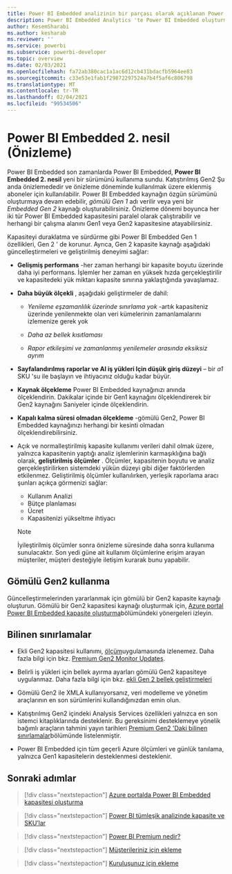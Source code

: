 ```yaml
---
title: Power BI Embedded analizinin bir parçası olarak açıklanan Power BI Embedded oluşturma 2
description: Power BI Embedded Analytics 'te Power BI Embedded oluşturma 2 teklifi hakkında bilgi edinin.
author: KesemSharabi
ms.author: kesharab
ms.reviewer: ''
ms.service: powerbi
ms.subservice: powerbi-developer
ms.topic: overview
ms.date: 02/03/2021
ms.openlocfilehash: fa72ab380cac1a1ac6d12cb431bdacfb5964ee83
ms.sourcegitcommit: c33e53e1fab1f29872297524a7b4f5af6c806798
ms.translationtype: MT
ms.contentlocale: tr-TR
ms.lasthandoff: 02/04/2021
ms.locfileid: "99534506"
---
```

# <a name="power-bi-embedded-generation-2-preview"></a>Power BI Embedded 2. nesil (Önizleme)

Power BI Embedded son zamanlarda Power BI Embedded, **Power BI Embedded 2. nesil** yeni bir sürümünü kullanıma sundu.  Katıştırılmış Gen2 Şu anda önizlemededir ve önizleme döneminde kullanılmak üzere eklenmiş aboneler için kullanılabilir. Power BI Embedded kaynağın özgün sürümünü oluşturmaya devam edebilir, *gömülü Gen 1* adı verilir veya yeni bir *Embedded Gen 2* kaynağı oluşturabilirsiniz. Önizleme dönemi boyunca her iki tür Power BI Embedded kapasitesini paralel olarak çalıştırabilir ve herhangi bir çalışma alanını Gen1 veya Gen2 kapasitesine atayabilirsiniz.

Kapasiteyi duraklatma ve sürdürme gibi Power BI Embedded Gen 1 özellikleri, Gen 2 ' de korunur. Ayrıca, Gen 2 kapasite kaynağı aşağıdaki güncelleştirmeleri ve geliştirilmiş deneyimi sağlar:

* **Gelişmiş performans** -her zaman herhangi bir kapasite boyutu üzerinde daha iyi performans. İşlemler her zaman en yüksek hızda gerçekleştirilir ve kapasitedeki yük miktarı kapasite sınırına yaklaştığında yavaşlamaz.

* **Daha büyük ölçekli** , aşağıdaki geliştirmeler de dahil:

    * *Yenileme eşzamanlılık üzerinde sınırlama yok* -artık kapasiteniz üzerinde yenilenmekte olan veri kümelerinin zamanlamalarını izlemenize gerek yok

    * *Daha az bellek kısıtlaması*

    * *Rapor etkileşimi ve zamanlanmış yenilemeler arasında eksiksiz ayrım*

* **Sayfalandırılmış raporlar ve AI iş yükleri Için düşük giriş düzeyi** – bir *a1* SKU 'su ile başlayın ve ihtiyacınız olduğu kadar büyür.

* **Kaynak ölçekleme** Power BI Embedded kaynağınızı anında ölçeklendirin. Dakikalar içinde bir Gen1 kaynağını ölçeklendirerek bir Gen2 kaynağını Saniyeler içinde ölçeklendirin.

* **Kapalı kalma süresi olmadan ölçekleme** -gömülü Gen2, Power BI Embedded kaynağınızı herhangi bir kesinti olmadan ölçeklendirebilirsiniz.

* Açık ve normalleştirilmiş kapasite kullanımı verileri dahil olmak üzere, yalnızca kapasitenin yaptığı analiz işlemlerinin karmaşıklığına bağlı olarak, **geliştirilmiş ölçümler** . Ölçümler, kapasitenin boyutu ve analiz gerçekleştirilirken sistemdeki yükün düzeyi gibi diğer faktörlerden etkilenmez. Geliştirilmiş ölçümler kullanılırken, yerleşik raporlama aracı şunları açıkça görmenizi sağlar:
    * Kullanım Analizi
    * Bütçe planlaması
    * Ücret
    * Kapasitenizi yükseltme ihtiyacı

    >[!NOTE]
    >İyileştirilmiş ölçümler sonra önizleme süresinde daha sonra kullanıma sunulacaktır. Son yedi güne ait kullanım ölçümlerine erişim arayan müşteriler, müşteri desteğiyle iletişim kurarak bunu yapabilir.

## <a name="using-embedded-gen2"></a>Gömülü Gen2 kullanma

Güncelleştirmelerinden yararlanmak için gömülü bir Gen2 kapasite kaynağı oluşturun. Gömülü bir Gen2 kapasitesi kaynağı oluşturmak için, [Azure portal Power BI Embedded kapasite oluşturma](azure-pbie-create-capacity.md)bölümündeki yönergeleri izleyin.

## <a name="known-limitations"></a>Bilinen sınırlamalar

* Ekli Gen2 kapasitesi kullanımı, [ölçüm](../../admin/service-admin-premium-monitor-capacity.md)uygulamasında izlenemez. Daha fazla bilgi için bkz. [Premium Gen2 Monitor Updates](../../admin/service-premium-what-is.md#updates-for-premium-gen2-preview-2).

* Belirli iş yükleri için bellek ayırma ayarları gömülü Gen2 kapasiteye uygulanmaz. Daha fazla bilgi için bkz. [ekli Gen 2 bellek geliştirmeleri](embedded-capacity.md#embedded-gen-2-memory-enhancements-preview)

* Gömülü Gen2 ile XMLA kullanıyorsanız, veri modelleme ve yönetim araçlarının en son sürümlerini kullandığınızdan emin olun.

* Katıştırılmış Gen2 içindeki Analysis Services özellikleri yalnızca en son istemci kitaplıklarında desteklenir. Bu gereksinimi desteklemeye yönelik bağımlı araçların tahmini yayın tarihleri [Premium Gen2 'Daki bilinen sınırlamalar](../../admin/service-premium-what-is.md#known-limitations-in-premium-gen2)bölümünde listelenmiştir.

* Power BI Embedded için tüm geçerli Azure ölçümleri ve günlük tanılama, yalnızca Gen1 kapasitelerin desteklenmesi desteklenir.

## <a name="next-steps"></a>Sonraki adımlar

> [!div class="nextstepaction"]
> [Azure portalda Power BI Embedded kapasitesi oluşturma](azure-pbie-create-capacity.md)

> [!div class="nextstepaction"]
> [Power BI tümleşik analizinde kapasite ve SKU’lar](embedded-capacity.md)

> [!div class="nextstepaction"]
> [Power BI Premium nedir?](../../admin/service-premium-what-is.md)

> [!div class="nextstepaction"]
>[Müşterileriniz için ekleme](embed-sample-for-customers.md)

> [!div class="nextstepaction"]
>[Kuruluşunuz için ekleme](embed-sample-for-your-organization.md)
